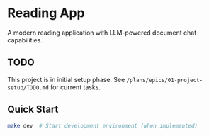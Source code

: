 # Reading App

A modern reading application with LLM-powered document chat capabilities.

## TODO

This project is in initial setup phase. See `/plans/epics/01-project-setup/TODO.md` for current tasks.

## Quick Start

```bash
make dev  # Start development environment (when implemented)
```